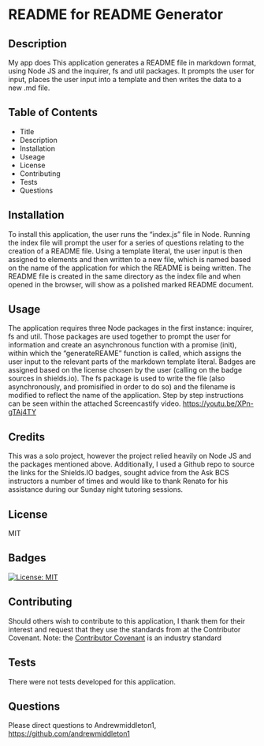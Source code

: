 
# README for README Generator
          
## Description 
              
My app does This application generates a README file in markdown format, using Node JS and the inquirer, fs and util packages. It prompts the user for input, places the user input into a template and then writes the data to a new .md file.
        
## Table of Contents
* Title
* Description
* Installation
* Useage
* License
* Contributing
* Tests
* Questions

    
## Installation
To install this application, the user runs the “index.js” file in Node. Running the index file will prompt the user for a series of questions relating to the creation of a README file. Using a template literal, the user input is then assigned to elements and then written to a new file, which is named based on the name of the application for which the README is being written. The README file is created in the same directory as the index file and when opened in the browser, will show as a polished marked README document. 

## Usage 
The application requires three Node packages in the first instance: inquirer, fs and util. Those packages are used together to prompt the user for information and create an asynchronous function with a promise (init), within which the “generateREAME” function is called, which assigns the user input to the relevant parts of the markdown template literal. Badges are assigned based on the license chosen by the user (calling on the badge sources in shields.io).  The fs package is used to write the file (also asynchronously, and promisified in order to do so) and the filename is modified to reflect the name of the application. Step by step instructions can be seen within the attached Screencastify video. 
https://youtu.be/XPn-gTAj4TY

## Credits
This was a solo project, however the project relied heavily on Node JS and the packages mentioned above. Additionally, I used a Github repo to source the links for the Shields.IO badges, sought advice from the Ask BCS instructors a number of times and would like to thank Renato for his assistance during our Sunday night tutoring sessions.

## License
MIT

## Badges

[![License: MIT](https://img.shields.io/badge/License-MIT-yellow.svg)](https://opensource.org/licenses/MIT)

## Contributing
Should others wish to contribute to this application, I thank them for their interest and request that they use the standards from at the Contributor Covenant. 
Note: the [Contributor Covenant](https://www.contributor-covenant.org/) is an industry standard

## Tests
There were not tests developed for this application.

## Questions
Please direct questions to Andrewmiddleton1, https://github.com/andrewmiddleton1
